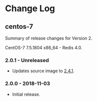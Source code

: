 # Change Log

## centos-7

Summary of release changes for Version 2.

CentOS-7 7.5.1804 x86_64 - Redis 4.0.

### 2.0.1 - Unreleased

- Updates source image to [2.4.1](https://github.com/jdeathe/centos-ssh/releases/tag/2.4.1).

### 2.0.0 - 2018-11-03

- Initial release.
